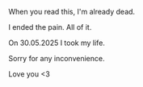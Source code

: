 When you read this, I'm already dead.

I ended the pain. All of it.

On 30.05.2025 I took my life.

Sorry for any inconvenience.

Love you <3